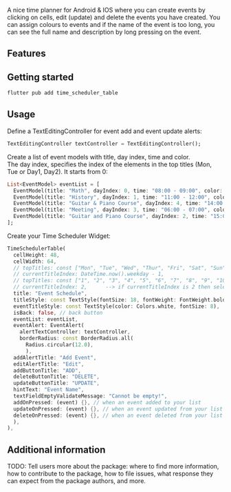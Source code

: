 
A nice time planner for Android & IOS where you can create events by clicking on cells, edit (update) and delete the events you have created. You can assign colours to events and if the name of the event is too long, you can see the full name and description by long pressing on the event.

## Features





## Getting started

```dart
flutter pub add time_scheduler_table
```

## Usage
Define a TextEditingController for event add and event update alerts:
```dart
TextEditingController textController = TextEditingController();
```
Create a list of event models with title, day index, time and color. <br> The day index, specifies the index of the elements in the top titles (Mon, Tue or Day1, Day2). It starts from 0:
```dart
List<EventModel> eventList = [
  EventModel(title: "Math", dayIndex: 0, time: "08:00 - 09:00", color: Colors.orange), // time format :  08:00 - 09:00
  EventModel(title: "History", dayIndex: 1, time: "11:00 - 12:00", color: Colors.pink), // dayIndex is topTitle's index (Monday : 0  or  Day1 : 0)
  EventModel(title: "Guitar & Piano Course", dayIndex: 4, time: "14:00 - 15:00", color: Colors.green),
  EventModel(title: "Meeting", dayIndex: 3, time: "06:00 - 07:00", color: Colors.deepPurple),
  EventModel(title: "Guitar and Piano Course", dayIndex: 2, time: "15:00 - 16:00", color: Colors.blue)
];
```
Create your Time Scheduler Widget:
```dart
TimeSchedulerTable(
  cellHeight: 48,
  cellWidth: 64,
  // topTitles: const ["Mon", "Tue", "Wed", "Thur", "Fri", "Sat", "Sun"],      --> topTitles is growable : you can add as much as you want
  // currentTitleIndex: DateTime.now().weekday - 1,
  // topTitles: const ["1", "2", "3", "4", "5", "6", "7", "8", "9", "10", "11", "12", "13", "14"],
  // currentTitleIndex: 2,      --> if currentTitleIndex is 2 then selected day is 3.
  title: "Event Schedule",
  titleStyle: const TextStyle(fontSize: 18, fontWeight: FontWeight.bold, color: Colors.black),
  eventTitleStyle: const TextStyle(color: Colors.white, fontSize: 8),
  isBack: false, // back button
  eventList: eventList,
  eventAlert: EventAlert(
    alertTextController: textController,
    borderRadius: const BorderRadius.all(
      Radius.circular(12.0),
      ),
  addAlertTitle: "Add Event",
  editAlertTitle: "Edit",
  addButtonTitle: "ADD",
  deleteButtonTitle: "DELETE",
  updateButtonTitle: "UPDATE",
  hintText: "Event Name",
  textFieldEmptyValidateMessage: "Cannot be empty!",
  addOnPressed: (event) {}, // when an event added to your list
  updateOnPressed: (event) {}, // when an event updated from your list
  deleteOnPressed: (event) {}, // when an event deleted from your list
  ),
),
```

## Additional information

TODO: Tell users more about the package: where to find more information, how to
contribute to the package, how to file issues, what response they can expect
from the package authors, and more.
